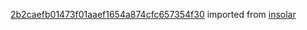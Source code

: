 [2b2caefb01473f01aaef1654a874cfc657354f30](https://github.com/insolar/insolar/commit/2b2caefb01473f01aaef1654a874cfc657354f30) imported from [insolar](https://github.com/insolar/insolar)
